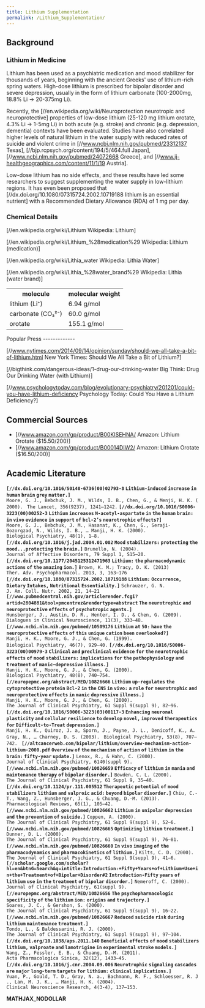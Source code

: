 ```yaml
---
title: Lithium Supplementation
permalink: /Lithium_Supplementation/
---
```


Background
----------

### Lithium in Medicine

Lithium has been used as a psychiatric medication and mood stabilizer for thousands of years, beginning with the ancient Greeks' use of lithium-rich spring waters. High-dose lithium is prescribed for bipolar disorder and severe depression, usually in the form of lithium carbonate (100-2000mg, 18.8% Li → 20-375mg Li).

Recently, the \[//en.wikipedia.org/wiki/Neuroprotection neurotropic and neuroprotective\] properties of low-dose lithium (25-120 mg lithium orotate, 4.3% Li → 1-5mg Li) in both acute (e.g. stroke) and chronic (e.g. depression, dementia) contexts have been evaluated. Studies have also correlated higher levels of natural lithium in the water supply with reduced rates of suicide and violent crime in \[//www.ncbi.nlm.nih.gov/pubmed/23312137 Texas\], \[//bjp.rcpsych.org/content/194/5/464.full Japan\], \[//www.ncbi.nlm.nih.gov/pubmed/24072668 Greece\], and \[//www.ij-healthgeographics.com/content/11/1/19 Austria\].

Low-dose lithium has no side effects, and these results have led some researchers to suggest supplementing the water supply in low-lithium regions. It has even been proposed that \[//dx.doi.org/10.1080/07315724.2002.10719188 lithium is an essential nutrient\] with a Recommended Dietary Allowance (RDA) of 1 mg per day.

### Chemical Details

\[//en.wikipedia.org/wiki/Lithium Wikipedia: Lithium\]

\[//en.wikipedia.org/wiki/Lithium_%28medication%29 Wikipedia: Lithium (medication)\]

\[//en.wikipedia.org/wiki/Lithia_water Wikipedia: Lithia Water\]

\[//en.wikipedia.org/wiki/Lithia_%28water_brand%29 Wikipedia: Lithia (water brand)\]

<table class="wikitable">
<tr>
<th>
molecule

</th>
<th>
molecular weight

</th>
</tr>
<tr>
<td>
lithium (Li⁺)

</td>
<td>
6.94 g/mol

</td>
</tr>
<tr>
<td>
carbonate (CO₃²⁻)

</td>
<td>
60.0 g/mol

</td>
</tr>
<tr>
<td>
orotate

</td>
<td>
155.1 g/mol

</td>
</tr>
</table>
Popular Press
-------------

\[//www.nytimes.com/2014/09/14/opinion/sunday/should-we-all-take-a-bit-of-lithium.html New York Times: Should We All Take a Bit of Lithium?\]

\[//bigthink.com/dangerous-ideas/1-drug-our-drinking-water Big Think: Drug Our Drinking Water (with Lithium)\]

\[//www.psychologytoday.com/blog/evolutionary-psychiatry/201201/could-you-have-lithium-deficiency Psychology Today: Could You Have a Lithium Deficiency?\]

Commercial Sources
------------------

-   \[//www.amazon.com/gp/product/B00KISEHNA/ Amazon: Lithium Orotate ($15.50/200)\]
-   \[//www.amazon.com/gp/product/B00014DIW2/ Amazon: Lithium Orotate ($16.50/200)\]

Academic Literature
-------------------

**`[//dx.doi.org/10.1016/S0140-6736(00)02793-8` `Lithium-induced` `increase` `in` `human` `brain` `grey` `matter.]`**
`Moore, G. J., Bebchuk, J. M., Wilds, I. B., Chen, G., & Menji, H. K. (2000). `
`The Lancet, 356(9237), 1241–1242.`
**`[//dx.doi.org/10.1016/S0006-3223(00)00252-3` `Lithium` `increases` `N-acetyl-aspartate` `in` `the` `human` `brain:` `in` `vivo` `evidence` `in` `support` `of` `bcl-2’s` `neurotrophic` `effects?]`**` `
`Moore, G. J., Bebchuk, J. M., Hasanat, K., Chen, G., Seraji-Bozorgzad, N., Wilds, I. B., … Manji, H. K. (2000). `
`Biological Psychiatry, 48(1), 1–8. `
**`[//dx.doi.org/10.1016/j.jad.2004.01.002` `Mood` `stabilizers:` `protecting` `the` `mood...protecting` `the` `brain.]`**
`Brunello, N. (2004). `
`Journal of Affective Disorders, 79 Suppl 1, S15–20. `
**`[//dx.doi.org/10.1177/2045125312471963` `Lithium:` `the` `pharmacodynamic` `actions` `of` `the` `amazing` `ion.]`**
`Brown, K. M.; Tracy, D. K. (2013)`
`Ther. Adv. Psychopharmacol. 2013, 3, 163–176`
**`[//dx.doi.org/10.1080/07315724.2002.10719188` `Lithium:` `Occurrence,` `Dietary` `Intakes,` `Nutritional` `Essentiality.]`**
`Schrauzer, G. N.`
`J. Am. Coll. Nutr. 2002, 21, 14–21`
**`[//www.pubmedcentral.nih.gov/articlerender.fcgi?artid=2804881&tool=pmcentrez&rendertype=abstract` `The` `neurotrophic` `and` `neuroprotective` `effects` `of` `psychotropic` `agents.]`**
`Hunsberger, J., Austin, D. R., Henter, I. D., & Chen, G. (2009). `
`Dialogues in Clinical Neuroscience, 11(3), 333–48. `
**`[//www.ncbi.nlm.nih.gov/pubmed/10509176` `Lithium` `at` `50:` `have` `the` `neuroprotective` `effects` `of` `this` `unique` `cation` `been` `overlooked?]`**
`Manji, H. K., Moore, G. J., & Chen, G. (1999). `
`Biological Psychiatry, 46(7), 929–40.`
**`[//dx.doi.org/10.1016/S0006-3223(00)00979-3` `Clinical` `and` `preclinical` `evidence` `for` `the` `neurotrophic` `effects` `of` `mood` `stabilizers:` `implications` `for` `the` `pathophysiology` `and` `treatment` `of` `manic–depressive` `illness.]`**
`Manji, H. K., Moore, G. J., & Chen, G. (2000). `
`Biological Psychiatry, 48(8), 740–754. `
**`[//europepmc.org/abstract/MED/10826666` `Lithium` `up-regulates` `the` `cytoprotective` `protein` `Bcl-2` `in` `the` `CNS` `in` `vivo:` `a` `role` `for` `neurotrophic` `and` `neuroprotective` `effects` `in` `manic` `depressive` `illness.]`**
`Manji, H. K., Moore, G. J., & Chen, G. (2000). `
`The Journal of Clinical Psychiatry, 61 Suppl 9(suppl 9), 82–96.`
**`[//dx.doi.org/10.1016/S0006-3223(03)00117-3` `Enhancing` `neuronal` `plasticity` `and` `cellular` `resilience` `to` `develop` `novel,` `improved` `therapeutics` `for` `Difficult-to-Treat` `depression.]`**
`Manji, H. K., Quiroz, J. a, Sporn, J., Payne, J. L., Denicoff, K., A. Gray, N., … Charney, D. S. (2003). `
`Biological Psychiatry, 53(8), 707–742. `
**`[//altcancerweb.com/bipolar/lithium/overview-mechanism-action-lithium-2000.pdf` `Overview` `of` `the` `mechanism` `of` `action` `of` `lithium` `in` `the` `brain:` `fifty-year` `update.]`**
`Lenox, R., & Hahn, C. (2000). `
`Journal of Clinical Psychiatry, 6140(suppl 9).`
**`[//www.ncbi.nlm.nih.gov/pubmed/10826659` `Efficacy` `of` `lithium` `in` `mania` `and` `maintenance` `therapy` `of` `bipolar` `disorder.]`**
`Bowden, C. L. (2000).`
`The Journal of Clinical Psychiatry, 61 Suppl 9, 35–40.`
**`[//dx.doi.org/10.1124/pr.111.005512` `Therapeutic` `potential` `of` `mood` `stabilizers` `lithium` `and` `valproic` `acid:` `beyond` `bipolar` `disorder.]`**
`Chiu, C.-T., Wang, Z., Hunsberger, J. G., & Chuang, D.-M. (2013). `
`Pharmacological Reviews, 65(1), 105–42. `
**`[//www.ncbi.nlm.nih.gov/pubmed/10826662` `Lithium` `in` `unipolar` `depression` `and` `the` `prevention` `of` `suicide.]`**
`Coppen, A. (2000). `
`The Journal of Clinical Psychiatry, 61 Suppl 9(suppl 9), 52–6. `
**`[//www.ncbi.nlm.nih.gov/pubmed/10826665` `Optimizing` `lithium` `treatment.]`**
`Dunner, D. L. (2000). `
`The Journal of Clinical Psychiatry, 61 Suppl 9(suppl 9), 76–81. `
**`[//www.ncbi.nlm.nih.gov/pubmed/10826660` `In` `vivo` `imaging` `of` `the` `pharmacodynamics` `and` `pharmacokinetics` `of` `lithium.]`**
`Kilts, C. D. (2000). `
`The Journal of Clinical Psychiatry, 61 Suppl 9(suppl 9), 41–6. `
**`[//scholar.google.com/scholar?hl=en&btnG=Search&q=intitle:Introduction:+Fifty+Years+of+Lithium+Use+in+the+Treatment+of+Bipolar+Disorder#2` `Introduction-Fifty` `years` `of` `lithium` `use` `in` `the` `treatment` `of` `bipolar` `disorder.]`**
`Nemeroff, C. (2000). `
`Journal of Clinical Psychiatry, 61(suppl 9). `
**`[//europepmc.org/abstract/MED/10826656` `The` `psychopharmacologic` `specificity` `of` `the` `lithium` `ion:` `origins` `and` `trajectory.]`**
`Soares, J. C., & Gershon, S. (2000). `
`The Journal of Clinical Psychiatry, 61 Suppl 9(suppl 9), 16–22. `
**`[//www.ncbi.nlm.nih.gov/pubmed/10826667` `Reduced` `suicide` `risk` `during` `lithium` `maintenance` `treatment.]`**
`Tondo, L., & Baldessarini, R. J. (2000). `
`The Journal of Clinical Psychiatry, 61 Suppl 9(suppl 9), 97–104. `
**`[//dx.doi.org/10.1038/aps.2011.140` `Beneficial` `effects` `of` `mood` `stabilizers` `lithium,` `valproate` `and` `lamotrigine` `in` `experimental` `stroke` `models.]`**
`Wang, Z., Fessler, E. B., & Chuang, D.-M. (2011). `
`Acta Pharmacologica Sinica, 32(12), 1433–45.`
**`[//dx.doi.org/10.1016/j.cnr.2004.09.006` `Neurotrophic` `signaling` `cascades` `are` `major` `long-term` `targets` `for` `lithium:` `clinical` `implications.]`**
`Yuan, P., Gould, T. D., Gray, N. a., Bachmann, R. F., Schloesser, R. J., Lan, M. J. K., … Manji, H. K. (2004). `
`Clinical Neuroscience Research, 4(3-4), 137–153.`

__MATHJAX_NODOLLAR__